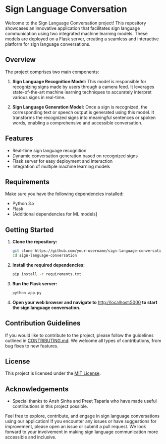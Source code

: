 # Sign Language Conversation

Welcome to the Sign Language Conversation project! This repository showcases an innovative application that facilitates sign language communication using two integrated machine learning models. These models are deployed on a Flask server, creating a seamless and interactive platform for sign language conversations.

## Overview

The project comprises two main components:

1. **Sign Language Recognition Model:** This model is responsible for recognizing signs made by users through a camera feed. It leverages state-of-the-art machine learning techniques to accurately interpret various signs in real-time.

2. **Sign Language Generation Model:** Once a sign is recognized, the corresponding text or speech output is generated using this model. It transforms the recognized signs into meaningful sentences or spoken words, enabling a comprehensive and accessible conversation.

## Features

- Real-time sign language recognition
- Dynamic conversation generation based on recognized signs
- Flask server for easy deployment and interaction
- Integration of multiple machine learning models

## Requirements

Make sure you have the following dependencies installed:

- Python 3.x
- Flask
- [Additional dependencies for ML models]

## Getting Started

1. **Clone the repository:**

    ```bash
    git clone https://github.com/your-username/sign-language-conversation.git
    cd sign-language-conversation
    ```

2. **Install the required dependencies:**

    ```bash
    pip install -r requirements.txt
    ```

3. **Run the Flask server:**

    ```bash
    python app.py
    ```

4. **Open your web browser and navigate to** [http://localhost:5000](http://localhost:5000) **to start the sign language conversation.**

## Contribution Guidelines

If you would like to contribute to the project, please follow the guidelines outlined in [CONTRIBUTING.md](CONTRIBUTING.md). We welcome all types of contributions, from bug fixes to new features.

## License

This project is licensed under the [MIT License](LICENSE.md).

## Acknowledgements

- Special thanks to Ansh Sinha and Preet Taparia who have made useful contributions in this project possible.

Feel free to explore, contribute, and engage in sign language conversations using our application! If you encounter any issues or have suggestions for improvement, please open an issue or submit a pull request. We look forward to your involvement in making sign language communication more accessible and inclusive.
